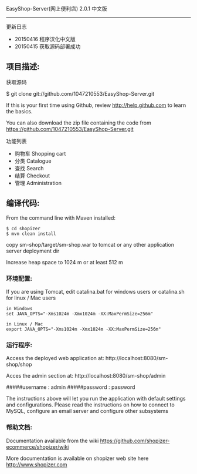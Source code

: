 EasyShop-Server(网上便利店) 2.0.1 中文版

-------------------
更新日志

- 20150416 程序汉化中文版
- 20150415 获取源码部署成功




项目描述:
-------------------

获取源码

$ git clone git://github.com/1047210553/EasyShop-Server.git

If this is your first time using Github, review http://help.github.com to learn the basics.

You can also download the zip file containing the code from https://github.com/1047210553/EasyShop-Server.git

功能列表

- 购物车 Shopping cart
- 分类 Catalogue
- 查找 Search
- 结算 Checkout
- 管理 Administration

编译代码:
-------------------	
From the command line with Maven installed:

	$ cd shopizer
	$ mvn clean install
	


copy sm-shop/target/sm-shop.war to tomcat or any other application server deployment dir

Increase heap space to 1024 m or at least 512 m

### 环境配置:


If you are using Tomcat, edit catalina.bat for windows users or catalina.sh for linux / Mac users

	in Windows
	set JAVA_OPTS="-Xms1024m -Xmx1024m -XX:MaxPermSize=256m" 
	
	in Linux / Mac
	export JAVA_OPTS="-Xms1024m -Xmx1024m -XX:MaxPermSize=256m" 


### 运行程序:


Access the deployed web application at: http://localhost:8080/sm-shop/shop

Acces the admin section at: http://localhost:8080/sm-shop/admin

#####username : admin
#####password : password

The instructions above will let you run the application with default settings and configurations.
Please read the instructions on how to connect to MySQL, configure an email server and configure other subsystems

### 帮助文档:

Documentation available from the wiki <https://github.com/shopizer-ecommerce/shopizer/wiki>

More documentation is available on shopizer web site here <http://www.shopizer.com>
